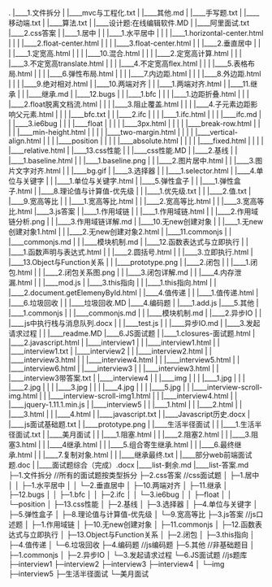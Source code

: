 .
|____1.文件拆分
| |____mvc与工程化.txt
| |____其他.md
| |____手写题.txt
| |____移动端.txt
| |____算法.txt
| |____设计题:在线编辑软件.MD
| |____阿里面试.txt
|____2.css答案
| |____1.居中
| | |____1.水平居中
| | | |____1.horizontal-center.html
| | | |____2.float-center.html
| | | |____3.float-center.html
| | |____2.垂直居中
| | | |____1.定宽高.html
| | | |____10.混合.html
| | | |____2.定宽高计算.html
| | | |____3.不定宽高translate.html
| | | |____4.不定宽高flex.html
| | | |____5.表格布局.html
| | | |____6.弹性布局.html
| | | |____7.内边距.html
| | | |____8.外边距.html
| | | |____9.绝对相对.html
| |____10.两端对齐
| | |____1.两端对齐.html
| |____11.继承
| | |____继承.md
| |____12.bugs
| | |____1.bfc
| | | |____1.边距折叠.html
| | | |____2.float脱离文档流.html
| | | |____3.阻止覆盖.html
| | | |____4.子元素边距影响父元素.html
| | | |____bfc.txt
| | |____2.ifc
| | | |____1.ifc.html
| | | |____ifc.md
| | |____3.ie6bug
| | | |____float
| | | | |____3px.html
| | | | |____break-row.html
| | | | |____min-height.html
| | | | |____two-margin.html
| | | | |____vertical-align.html
| | | |____position
| | | | |____absolute.html
| | | | |____fixed.html
| | | | |____relative.html
| |____13.css性能
| | |____css性能.MD
| |____2.基线
| | |____1.baseline.html
| | |____1.baseline.png
| | |____2.图片居中.html
| | |____3.图片文字对齐.html
| | |____bg.gif
| |____3.选择器
| | |____1.selector.html
| |____4.单位与关键字
| | |____1.单位与关键字.html
| |____5.弹性盒子
| | |____1.弹性盒子.html
| |____8.理论值与计算值-优先级
| | |____1.优先级.txt
| | |____2.值.txt
| |____9.宽高等比
| | |____1.宽高等比.html
| | |____2.宽高等比.html
| | |____3.宽高等比.html
|____3.js答案
| |____1.作用域链
| | |____1.作用域链.html
| | |____2.作用域链分析.png
| | |____3.作用域链详解.md
| |____10.无new创建对象
| | |____1.无new创建对象1.html
| | |____2.无new创建对象2.html
| |____11.commonjs
| | |____commonjs.md
| | |____模块机制.md
| |____12.函数表达式与立即执行
| | |____1.函数声明与表达式.html
| | |____2.圆括号.html
| | |____3.立即执行.html
| |____13.Object与Function关系
| | |____prototype.png
| |____2.闭包
| | |____1.闭包.html
| | |____2.闭包关系图.png
| | |____3.闭包详解.md
| | |____4.内存泄漏.html
| | |____mod.js
| |____3.this指向
| | |____1.this指向.html
| | |____2.document.getElemenyById.html
| |____4.值传递
| | |____1.值传递.html
| |____6.垃圾回收
| | |____垃圾回收.MD
|____4.编码题
| |____1.add.js
|____5.其他
| |____1.commonjs
| | |____commonjs.md
| | |____模块机制.md
| |____2.异步IO
| | |____js中执行栈与消息队列.docx
| | |____test.js
| | |____异步IO.md
| |____3.发起请求过程
| | |____readme.MD
|____6.JS面试题
| |____1.closures-面试题.html
| |____2.javascript.html
| |____interview1
| | |____interview1.html
| | |____interview1.txt
| |____interview2
| | |____interview2.html
| | |____interview3.html
| | |____interview4.html
| | |____interview5.html
| | |____interview6.html
| |____interview3
| | |____interview3.html
| | |____interview3带答案.txt
| |____interview4
| | |____img
| | | |____1.jpg
| | | |____2.jpg
| | | |____3.jpg
| | | |____4.jpg
| | | |____5.jpg
| | |____interview-scroll-img.html
| | |____interview-scroll-img1.html
| | |____interview4.html
| | |____jquery-1.11.1.min.js
| |____interview5
| | |____1.html
| | |____2.html
| | |____3.html
| | |____4.html
| |____javascript.txt
| |____Javascript历史.docx
| |____js面试基础题.txt
| |____prototype.png
| |____生活半径面试
| | |____1.生活半径面试.txt
| |____美月面试
| | |____1.阻塞.html
| | |____2.阻塞2.html
| | |____3.阻塞3.html
| | |____4继承.html
| | |____5.组合寄生继承.html
| | |____6.最终继承.html
| | |____7.复制对象.html
| | |____继承最终.txt
| |____部分web前端面试题.doc
| |____面试题综合（完成）.docx
|____list-剩余.md
|____list-答案.md
├─1.文件拆分 //所有的面试题按类型拆分
├─2.css答案   //css面试题
│  ├─1.居中
│  │  ├─1.水平居中
│  │  └─2.垂直居中
│  ├─10.两端对齐
│  ├─11.继承
│  ├─12.bugs
│  │  ├─1.bfc
│  │  ├─2.ifc
│  │  └─3.ie6bug
│  │      ├─float
│  │      └─position
│  ├─13.css性能
│  ├─2.基线
│  ├─3.选择器
│  ├─4.单位与关键字
│  ├─5.弹性盒子
│  ├─8.理论值与计算值-优先级
│  └─9.宽高等比
├─3.js答案 //js口述题
│  ├─1.作用域链
│  ├─10.无new创建对象
│  ├─11.commonjs
│  ├─12.函数表达式与立即执行
│  ├─13.Object与Function关系
│  ├─2.闭包
│  ├─3.this指向
│  ├─4.值传递
│  └─6.垃圾回收
├─4.编码题 //js编码题
├─5.其他   //非基础题目
│  ├─1.commonjs
│  ├─2.异步IO
│  └─3.发起请求过程
└─6.JS面试题 //js题库
    ├─interview1
    ├─interview2
    ├─interview3
    ├─interview4
    │  └─img
    ├─interview5
    ├─生活半径面试
    └─美月面试
